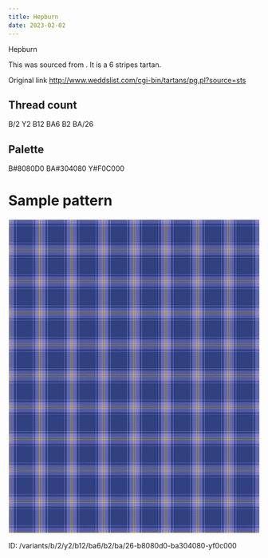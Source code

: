 ```yaml
---
title: Hepburn
date: 2023-02-02
---
```

Hepburn

This was sourced from <no value>.  It is a 6 stripes tartan.

Original link http://www.weddslist.com/cgi-bin/tartans/pg.pl?source=sts

## Thread count
B/2 Y2 B12 BA6 B2 BA/26

## Palette
B#8080D0 BA#304080 Y#F0C000

# Sample pattern

![Tartan detail](tartan.png "B/2 Y2 B12 BA6 B2 BA/26 tartan")

ID: /variants/b/2/y2/b12/ba6/b2/ba/26-b8080d0-ba304080-yf0c000